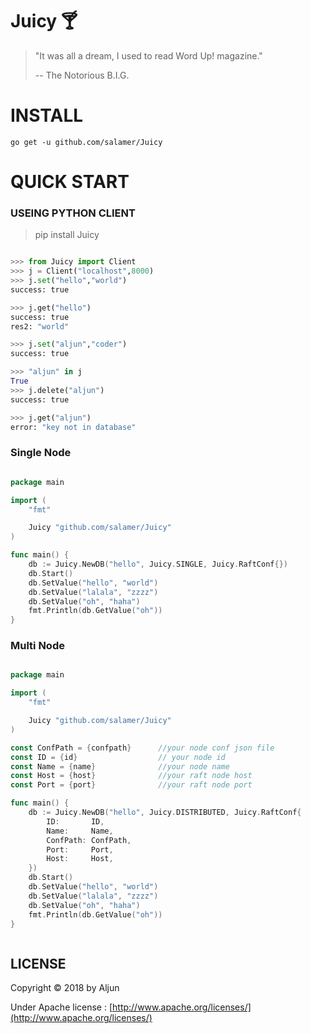 
#  Juicy :cocktail:

> "It was all a dream, I used to read Word Up! magazine."
>
> -- <Juicy> The Notorious B.I.G.

# INSTALL

    go get -u github.com/salamer/Juicy

# QUICK START

### USEING PYTHON CLIENT

> pip install Juicy

```Python

>>> from Juicy import Client
>>> j = Client("localhost",8000)
>>> j.set("hello","world")
success: true

>>> j.get("hello")
success: true
res2: "world"

>>> j.set("aljun","coder")
success: true

>>> "aljun" in j
True
>>> j.delete("aljun")
success: true

>>> j.get("aljun")
error: "key not in database"

```

### Single Node

```GO

package main

import (
	"fmt"

	Juicy "github.com/salamer/Juicy"
)

func main() {
	db := Juicy.NewDB("hello", Juicy.SINGLE, Juicy.RaftConf{})
	db.Start()
	db.SetValue("hello", "world")
	db.SetValue("lalala", "zzzz")
	db.SetValue("oh", "haha")
	fmt.Println(db.GetValue("oh"))
}


```

### Multi Node

```GO

package main

import (
	"fmt"

	Juicy "github.com/salamer/Juicy"
)

const ConfPath = {confpath}      //your node conf json file
const ID = {id}                  // your node id
const Name = {name}              //your node name
const Host = {host}              //your raft node host
const Port = {port}              //your raft node port

func main() {
	db := Juicy.NewDB("hello", Juicy.DISTRIBUTED, Juicy.RaftConf{
		ID:       ID,
		Name:     Name,
		ConfPath: ConfPath,
		Port:     Port,
		Host:     Host,
	})
	db.Start()
	db.SetValue("hello", "world")
	db.SetValue("lalala", "zzzz")
	db.SetValue("oh", "haha")
	fmt.Println(db.GetValue("oh"))
}



```

## LICENSE
Copyright © 2018 by Aljun

Under Apache license : [http://www.apache.org/licenses/](http://www.apache.org/licenses/)

